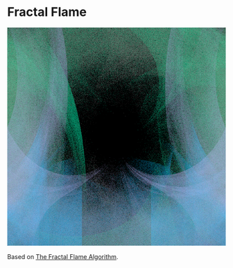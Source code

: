# Fractal Flame

![Sample Fractal Flame Image](images/fractal.jpg)

Based on [The Fractal Flame Algorithm](https://flam3.com/flame_draves.pdf).
